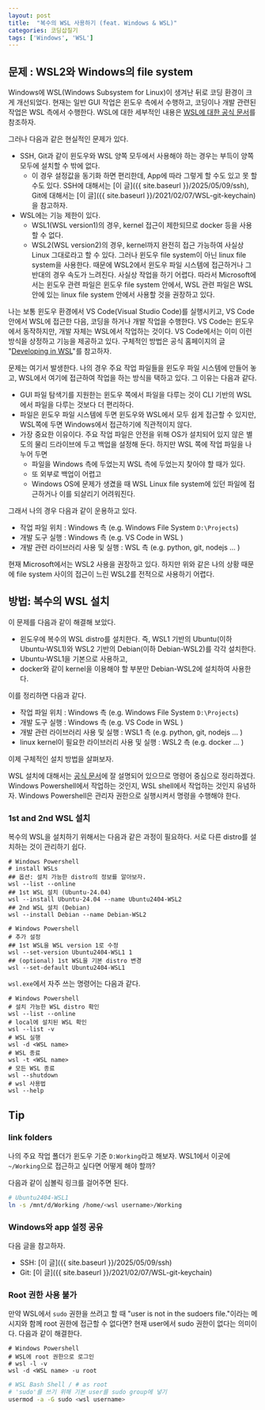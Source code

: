```yaml
---
layout: post
title:  "복수의 WSL 사용하기 (feat. Windows & WSL)"
categories: 코딩삽질기
tags: ['Windows', 'WSL']
---
```


## 문제 : WSL2와 Windows의 file system

Windows에 WSL(Windows Subsystem for Linux)이 생겨난 뒤로 코딩 환경이 크게 개선되었다. 현재는 일반 GUI 작업은 윈도우 측에서 수행하고, 코딩이나 개발 관련된 작업은 WSL 측에서 수행한다. WSL에 대한 세부적인 내용은 [WSL에 대한 공식 문서](https://learn.microsoft.com/en-us/windows/wsl/)를 참조하자.

그러나 다음과 같은 현실적인 문제가 있다.

* SSH, Git과 같이 윈도우와 WSL 양쪽 모두에서 사용해야 하는 경우는 부득이 양쪽 모두에 설치할 수 밖에 없다.
  * 이 경우 설정값을 동기화 하면 편리한데, App에 따라 그렇게 할 수도 있고 못 할 수도 있다. SSH에 대해서는 [이 글]({{ site.baseurl }}/2025/05/09/ssh), Git에 대해서는 [이 글]({{ site.baseurl }}/2021/02/07/WSL-git-keychain)을 참고하자.
* WSL에는 기능 제한이 있다.
  * WSL1(WSL version1)의 경우, kernel 접근이 제한되므로 docker 등을 사용할 수 없다.
  * WSL2(WSL version2)의 경우, kernel까지 완전히 접근 가능하여 사실상 Linux 그대로라고 할 수 있다. 그러나 윈도우 file system이 아닌 linux file system을 사용한다. 때문에  WSL2에서 윈도우 파일 시스템에 접근하거나 그 반대의 경우 속도가 느려진다. 사실상 작업을 하기 어렵다. 따라서 Microsoft에서는 윈도우 관련 파일은 윈도우 file system 안에서, WSL 관련 파일은 WSL 안에 있는 linux file system 안에서 사용할 것을 권장하고 있다.

나는 보통 윈도우 환경에서 VS Code(Visual Studio Code)를 실행시키고, VS Code 안에서 WSL에 접근한 다음, 코딩을 하거나 개발 작업을 수행한다. VS Code는 윈도우에서 동작하지만, 개발 자체는 WSL에서 작업하는 것이다. VS Code에서는 이미 이런 방식을 상정하고 기능을 제공하고 있다. 구체적인 방법은 공식 홈페이지의 글 "[Developing in WSL](https://code.visualstudio.com/docs/remote/wsl)"를 참고하자.

문제는 여기서 발생한다. 나의 경우 주요 작업 파일들을 윈도우 파일 시스템에 만들어 놓고, WSL에서 여기에 접근하여 작업을 하는 방식을 택하고 있다. 그 이유는 다음과 같다.

* GUI 파일 탐색기를 지원한는 윈도우 쪽에서 파일을 다루는 것이 CLI 기반의 WSL에서 파일을 다루는 것보다 더 편리하다.
* 파일은 윈도우 파일 시스템에 두면 윈도우와 WSL에서 모두 쉽게 접근할 수 있지만, WSL쪽에 두면 Windows에서 접근하기에 직관적이지 않다.
* 가장 중요한 이유이다. 주요 작업 파일은 안전을 위해 OS가 설치되어 있지 않은 별도의 물리 드라이브에 두고 백업을 설정해 둔다. 하지만 WSL 쪽에 작업 파일을 나누어 두면
  * 파일을 Windows 측에 두었는지 WSL 측에 두었는지 찾아야 할 때가 있다.
  * 또 외부로 백업이 어렵고
  * Windows OS에 문제가 생겼을 때 WSL Linux file system에 있던 파일에 접근하거나 이를 되살리기 어려워진다.

그래서 나의 경우 다음과 같이 운용하고 있다.

* 작업 파일 위치 : Windows 측 (e.g. Windows File System `D:\Projects`)
* 개발 도구 실행 : Windows 측 (e.g. VS Code in WSL )
* 개발 관련 라이브러리 사용 및 실행 : WSL 측 (e.g. python, git, nodejs ... )

현재 Microsoft에서는 WSL2 사용을 권장하고 있다. 하지만 위와 같은 나의 상황 때문에 file system 사이의 접근이 느린 WSL2를 전적으로 사용하기 어렵다.

## 방법: 복수의 WSL 설치

이 문제를 다음과 같이 해결해 보았다.

* 윈도우에 복수의 WSL distro를 설치한다. 즉, WSL1 기반의 Ubuntu(이하 Ubuntu-WSL1)와 WSL2 기반의 Debian(이하 Debian-WSL2)를 각각 설치한다.
* Ubuntu-WSL1을 기본으로 사용하고,
* docker와 같이 kernel을 이용해야 할 부분만 Debian-WSL2에 설치하여 사용한다.

이를 정리하면 다음과 같다.

* 작업 파일 위치 : Windows 측 (e.g. Windows File System `D:\Projects`)
* 개발 도구 실행 : Windows 측 (e.g. VS Code in WSL )
* 개발 관련 라이브러리 사용 및 실행 : WSL1 측 (e.g. python, git, nodejs ... )
* linux kernel이 필요한 라이브러리 사용 및 실행 : WSL2 측 (e.g. docker ... )

이제 구체적인 설치 방법을 살펴보자.  

WSL 설치에 대해서는 [공식 문서](https://learn.microsoft.com/ko-kr/windows/wsl/install)에 잘 설명되어 있으므로 명령어 중심으로 정리하겠다. Windows Powershell에서 작업하는 것인지, WSL shell에서 작업하는 것인지 유념하자. Windows Powershell은 관리자 권한으로 실행시켜서 명령을 수행해야 한다.

### 1st and 2nd WSL 설치

복수의 WSL을 설치하기 위해서는 다음과 같은 과정이 필요하다. 서로 다른 distro를 설치하는 것이 관리하기 쉽다.

```
# Windows Powershell
# install WSLs
## 옵션: 설치 가능한 distro의 정보를 알아보자.
wsl --list --online
## 1st WSL 설치 (Ubuntu-24.04)
wsl --install Ubuntu-24.04 --name Ubuntu2404-WSL2
## 2nd WSL 설치 (Debian)
wsl --install Debian --name Debian-WSL2
```

```
# Windows Powershell
# 추가 설정
## 1st WSL을 WSL version 1로 수정
wsl --set-version Ubuntu2404-WSL1 1
## (optional) 1st WSL을 기본 distro 변경
wsl --set-default Ubuntu2404-WSL1
```

`wsl.exe`에서 자주 쓰는 명령어는 다음과 같다.

```
# Windows Powershell
# 설치 가능한 WSL distro 확인 
wsl --list --online
# local에 설치된 WSL 확인
wsl --list -v
# WSL 실행
wsl -d <WSL name>
# WSL 종료
wsl -t <WSL name>
# 모든 WSL 종료
wsl --shutdown
# wsl 사용법 
wsl --help
```

## Tip

### link folders

나의 주요 작업 폴더가 윈도우 기준 `D:Working`라고 해보자. WSL1에서 이곳에 `~/Working`으로 접근하고 싶다면 어떻게 해야 할까?

다음과 같이 심볼릭 링크를 걸어주면 된다.

```bash
# Ubuntu2404-WSL1
ln -s /mnt/d/Working /home/<wsl username>/Working
```

### Windows와 app 설정 공유

다음 글을 참고하자.

* SSH: [이 글]({{ site.baseurl }}/2025/05/09/ssh)
* Git: [이 글]({{ site.baseurl }}/2021/02/07/WSL-git-keychain)

### Root 권한 사용 불가

만약 WSL에서 `sudo` 권한을 쓰려고 할 때 "user is not in the sudoers file."이라는 메시지와 함께 root 권한에 접근할 수 없다면? 현재 user에서 sudo 권한이 없다는 의미이다. 다음과 같이 해결한다.

```
# Windows Powershell
# WSL에 root 권한으로 로그인 
# wsl -l -v
wsl -d <WSL name> -u root
```

```bash
# WSL Bash Shell / # as root
# 'sudo'를 쓰기 위해 기본 user를 sudo group에 넣기
usermod -a -G sudo <wsl username>
```

<!--

예전글을 삭제하지 않고 남겨둔다.

## 방법: 복수의 WSL 설치

### 1st WSL 설치 (WSL2)

첫번째 WSL 설치. 다음 몇 가지 명령이면 쉽게 설치가 가능하다. 윈도우11에서는 WSL2로 기본 설치 된다.

```
# Windows Powershell
# 옵션: 설치 가능한 distro의 정보를 알아보자. 
wsl --list --online
```

```
# Windows Powershell
# distro 이름을 기준으로 'Ubuntu-24.04'를 설치한다면 ...
# 추후에 WSL을 구분하기 위해 이름을 설정하자.
wsl --install Ubuntu-24.04 --name Ubuntu2404-WSL2
```

```
# Windows Powershell
# 설치가 잘 되었는지 확인하자. 
wsl --list -v
# 설치한 WSL을 실행시키자. 
wsl -d Ubuntu2404-WSL2
```

자, 이렇게 첫번째 WSL 설치가 완료되었다. 이처럼 WSL을 하나만 설치하는 것은 매우 쉽다.

### 2nd WSL 설치 (WSL1)

이재 두번째 WSL을 설치하고 WSL version 1으로 바꿔보자. 다음과 같은 과정이 필요하다.

* 설치할 Ubuntu file을 다운로드 하여 local PC에 저장한다.
* 다운로드 한 file을 바탕으로 WSL을 설치한다.
* WSL의 version을 2에서 1으로 바꾼다.
* default WSL을 교체한다.
* 추가 설정을 수행한다.

두번째 WSL도 `wsl --install Ubuntu-24.04 --name Ubuntu2404-WSL1`처럼 하여 설치할 수 있다면 좋겠지만, 현재는 동작하지 않는다.

번거롭지만 Ubuntu 파일을 local PC에 저장하고 이를 바탕으로 설치를 진행해야 한다. 이에 대해서는 [여기](https://learn.microsoft.com/ko-kr/windows/wsl/install-manual#downloading-distributions)를 참고하자. Ubuntu 24.04의 경우 [이 링크](https://wslstorestorage.blob.core.windows.net/wslblob/Ubuntu2404-240425.AppxBundle)에서 다운로드 할 수 있다. 접속해서 적당한 폴더에 다운로드 하자.

문제는 이 파일이 `.AppxBundle`이라는 생소한 형식의 파일이라는 점이다. 설치 파일을 하나로 묶어 둔 패키징이라고 생각하면 된다. 사실 압축 파일이다. 압축을 푸는 App(e.g. [7zip](https://www.7-zip.org/), [반디집](https://kr.bandisoft.com/bandizip/) 등)에서 이 파일을 열고 압축을 풀어야 한다. 단, 해당 App에서 압축 파일로 인식하지 않기 때문에 "전체 파일 보기" 옵션으로 파일을 찾아 풀어주어야 한다. 이 파일의 압축을 풀면 다시 몇가지 `.appx` 파일이 나타난다. 이 역시 압축 파일이므로 동일한 방식으로 압축을 풀면 된다. 예를 들어 위의 `Ubuntu2404-240425.AppxBundle` 속에는 다음 파일들이 포함되어 있다.

```bash
# Ubuntu2404-240425.AppxBundle
Ubuntu_2404.0.5.0_x64.appx
Ubuntu_2404.0.5.0_ARM64.appx
...
```

우리가 필요한 것은 `Ubuntu_2404.0.5.0_x64.appx`이다. 이를 다시 위와 같은 방법으로 압축 해제하면 다음과 같은 파일들이 나타난다.

```bash
# Ubuntu_2404.0.5.0_x64.appx
ubuntu2404.exe
install.tar.gz
...
```

우리가 필요한 파일은 바로 `install.tar.gz` 파일이다.

이제 다음과 같이 로컬에 있는 파일을 바탕으로 WSL을 설치해보자.

```
# Windows Powershell
wsl --install --enable-wsl1 --name Ubuntu2404-WSL1 --from-file C:<PATH>\Ubuntu2404-240425\Ubuntu_2404.0.5.0_x64\install.tar.gz
```

```
# Windows Powershell
# 설치가 잘 되었는지 확인하자. 
wsl --list -v
```

설치는 문제 없이 되지만, WSL2로 설치되었을 것이다. 이제 WSL1으로 바꿔주고, 기본(default) WSL도 여기로 옮겨주자.

```
# Windows Powershell
# WSL2 → WSL1
wsl --set-version Ubuntu2404-WSL1 1
# 기본 distro 변경
wsl --set-default Ubuntu2404-WSL1
```

`wsl --list -v`로 설치 결과를 다시 확인하자.

### Ubuntu2404-WSL1 설정

나중에 설치한 WSL의 경우, 약간의 추가 설정이 필요하다. WSL을 실행시키면 Root로 그대로 진입하기 때문이다. 다음과 같이 따라하자.

```
# Windows Powershell
# Ubuntu2404-WSL1 켜기 (동작시키기)
wsl -d Ubuntu2404-WSL1
# 끄기는 아래와 같이 
# wsl -t Ubuntu2404-WSL1
```

이제 WSL Root로 진입했을 것이다. 아래와 같이 하여 user를 추가하고 비밀번호 등을 설정하자.

```bash
# Ubuntu2404-WSL1 Bash Shell / # as root
adduser <wsl username>
# 'sudo'를 쓰기 위해 sudo group에 넣기
# 이 과정을 생략하면 root 권한을 쓸 수 없게 된다. 아래 "Root 권한 사용 불가" 부분을 참고하자.
usermod -a -G sudo <wsl username>
```

자 이제 아래와 같이 WSL에서 빠져나와 WSL을 종료하자.

```bash
# Ubuntu2404-WSL1 Bash Shell
# linux shell에서 빠져나오기
exit
```

```
# Windows Powershell
# Ubuntu2404-WSL1 끄기 (종료하기)
wsl -t Ubuntu2404-WSL1
```

다시 `wsl -d Ubuntu2404-WSL1`로 동작해도 root로 실행된다. 아래와 같이 기본 사용자를 새로 지정해 주자.

```
# Windows Powershell
# Ubuntu2404-WSL1의 기본 사용자 지정
wsl --manage Ubuntu2404-WSL1 --set-default-user <wsl username>
```

이제 모두 끝났다. 이제 `wsl -d Ubuntu2404-WSL1`로 동작하면 `wsl username`으로 진입하게 될 것이다.

-->